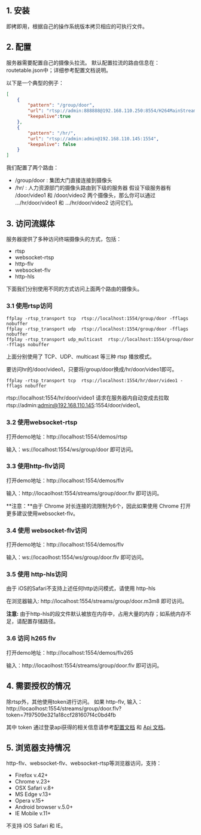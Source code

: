 ## 1. 安装
即拷即用，根据自己的操作系统版本拷贝相应的可执行文件。

## 2. 配置
服务器需要配置自己的摄像头拉流。
默认配置拉流的路由信息在：routetable.json中；详细参考配置文档说明。

以下是一个典型的例子：
``` json
[
	{
        "pattern": "/group/door",
        "url": "rtsp://admin:888888@192.168.110.250:8554/H264MainStream",
        "keepalive":true
    },
    {
        "pattern": "/hr/",
        "url": "rtsp://admin:admin@192.168.110.145:1554",
		"keepalive": false
	}
]
```

我们配置了两个路由：
+ /group/door : 集团大门直接连接到摄像头
+ /hr/ : 人力资源部门的摄像头路由到下级的服务器
    假设下级服务器有 /door/video1 和 /door/video2 两个摄像头，那么你可以通过 .../hr/door/video1 和 .../hr/door/video2 访问它们。

## 3. 访问流媒体
服务器提供了多种访问终端摄像头的方式，包括：
+ rtsp
+ websocket-rtsp
+ http-flv
+ websocket-flv
+ http-hls

下面我们分别使用不同的方式访问上面两个路由的摄像头。

### 3.1 使用rtsp访问
```
ffplay -rtsp_transport tcp  rtsp://localhost:1554/group/door -fflags nobuffer
ffplay -rtsp_transport udp  rtsp://localhost:1554/group/door -fflags nobuffer
ffplay -rtsp_transport udp_multicast  rtsp://localhost:1554/group/door -fflags nobuffer
```
上面分别使用了 TCP、UDP、multicast 等三种 rtsp 播放模式。

要访问hr的/door/video1，只要将/group/door换成/hr/door/video1即可。

```
ffplay -rtsp_transport tcp  rtsp://localhost:1554/hr/door/video1 -fflags nobuffer
```

rtsp://localhost:1554/hr/door/video1 请求在服务器内自动变成去拉取rtsp://admin:admin@192.168.110.145:1554/door/video1。

### 3.2 使用websocket-rtsp
打开demo地址：http://localhost:1554/demos/rtsp

输入：ws://localhost:1554/ws/group/door 即可访问。

### 3.3 使用http-flv访问
打开demo地址：http://localhost:1554/demos/flv

输入：http://locaolhost:1554/streams/group/door.flv 即可访问。

**注意：**由于 Chrome 对长连接的流限制为6个，因此如果使用 Chrome 打开更多建议使用websocket-flv。

### 3.4 使用 websocket-flv访问
打开demo地址：http://localhost:1554/demos/flv

输入：ws://locaolhost:1554/ws/group/door.flv 即可访问。

### 3.5 使用 http-hls访问
由于 iOS的Safari不支持上述任何http访问模式，请使用 http-hls

在浏览器输入: http://localhost:1554/streams/group/door.m3m8 即可访问。

**注意:** 由于http-hls的段文件默认被放在内存中，占用大量的内存；如系统内存不足，请配置存储路径。

### 3.6 访问 h265 flv
打开demo地址：http://localhost:1554/demos/flv265

输入：http://locaolhost:1554/streams/group/door.flv 即可访问。

## 4. 需要授权的情况
除rtsp外，其他使用token进行访问。
如果 http-flv,
输入：http://locaolhost:1554/streams/group/door.flv?token=7f97509e321a18ccf281607f4c0bd4fb

其中 token 通过登录api获得的相关信息请参考[配置文档](config.md) 和 [Api 文档](apis.md)。

## 5. 浏览器支持情况
http-flv、websocket-flv、websocket-rtsp等浏览器访问，支持：
+ Firefox v.42+
+ Chrome v.23+
+ OSX Safari v.8+
+ MS Edge v.13+
+ Opera v.15+
+ Android browser v.5.0+
+ IE Mobile v.11+

不支持 iOS Safari 和 IE。
